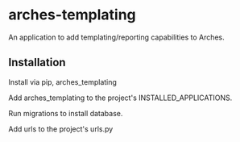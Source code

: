 # arches-templating

An application to add templating/reporting capabilities to Arches.  

## Installation

Install via pip, arches_templating

Add arches_templating to the project's INSTALLED_APPLICATIONS.

Run migrations to install database.

Add urls to the project's urls.py
